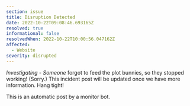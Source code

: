 ```yaml
---
section: issue
title: Disruption Detected
date: 2022-10-22T09:08:46.693165Z
resolved: true
informational: false
resolvedWhen: 2022-10-22T10:00:56.047162Z
affected:
  - Website
severity: disrupted
---
```

*Investigating* - _Someone_ forgot to feed the plot bunnies, so they stopped working! (Sorry.) This incident post will be updated once we have more information. Hang tight!

This is an automatic post by a monitor bot.
        